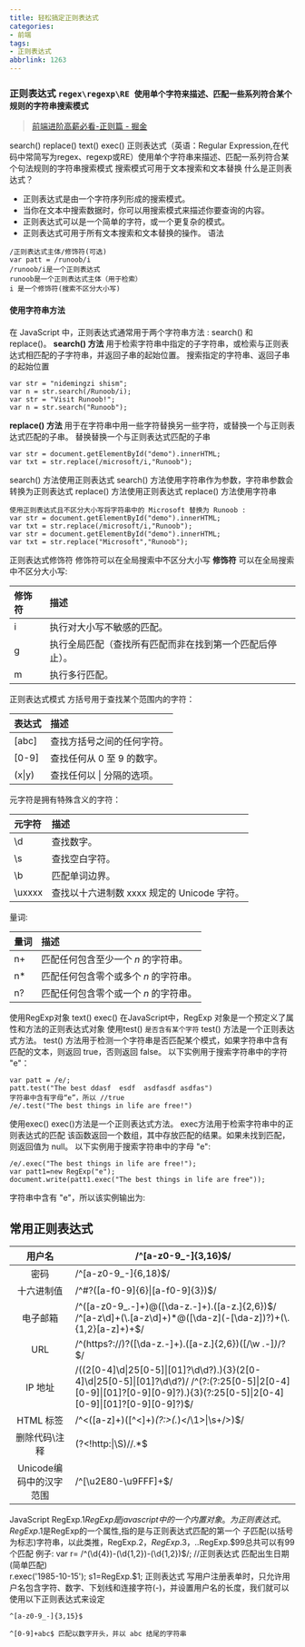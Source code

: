 ```yaml
---
title: 轻松搞定正则表达式
categories:
- 前端
tags:
- 正则表达式
abbrlink: 1263
---
```

### 正则表达式 `regex\regexp\RE 使用单个字符来描述、匹配一些系列符合某个规则的字符串搜索模式`

> [前端进阶高薪必看-正则篇 - 掘金](https://juejin.im/post/5eb8ad655188256d3c52de29)

search() replace()   text() exec()
正则表达式（英语：Regular Expression,在代码中常简写为regex、regexp或RE）使用单个字符串来描述、匹配一系列符合某个句法规则的字符串搜索模式
搜索模式可用于文本搜索和文本替换
什么是正则表达式？

- 正则表达式是由一个字符序列形成的搜索模式。
- 当你在文本中搜索数据时，你可以用搜索模式来描述你要查询的内容。
- 正则表达式可以是一个简单的字符，或一个更复杂的模式。
- 正则表达式可用于所有文本搜索和文本替换的操作。
	语法

```
/正则表达式主体/修饰符(可选)
var patt = /runoob/i
/runoob/i是一个正则表达式
runoob是一个正则表达式主体（用于检索）
i 是一个修饰符(搜索不区分大小写)
```

#### 使用字符串方法

在 JavaScript 中，正则表达式通常用于两个字符串方法 : search() 和 replace()。
**search() 方法** 用于检索字符串中指定的子字符串，或检索与正则表达式相匹配的子字符串，并返回子串的起始位置。
搜索指定的字符串、返回子串的起始位置

```
var str = "nidemingzi shism";
var n = str.search(/Runoob/i);
var str = "Visit Runoob!";
var n = str.search("Runoob");
```

**replace() 方法** 用于在字符串中用一些字符替换另一些字符，或替换一个与正则表达式匹配的子串。
替换替换一个与正则表达式匹配的子串

```
var str = document.getElementById("demo").innerHTML; 
var txt = str.replace(/microsoft/i,"Runoob");
```

 search() 方法使用正则表达式
search() 方法使用字符串作为参数，字符串参数会转换为正则表达式
replace() 方法使用正则表达式
replace() 方法使用字符串

```
使用正则表达式且不区分大小写将字符串中的 Microsoft 替换为 Runoob :
var str = document.getElementById("demo").innerHTML; 
var txt = str.replace(/microsoft/i,"Runoob");
var str = document.getElementById("demo").innerHTML; 
var txt = str.replace("Microsoft","Runoob");
```

正则表达式修饰符
修饰符可以在全局搜索中不区分大小写
**修饰符** 可以在全局搜索中不区分大小写:

| 修饰符 | 描述                                                     |
| :----- | :------------------------------------------------------- |
| i      | 执行对大小写不敏感的匹配。                               |
| g      | 执行全局匹配（查找所有匹配而非在找到第一个匹配后停止）。 |
| m      | 执行多行匹配。                                           |

正则表达式模式
方括号用于查找某个范围内的字符：

| 表达式 | 描述                       |
| :----- | :------------------------- |
| [abc]  | 查找方括号之间的任何字符。 |
| [0-9]  | 查找任何从 0 至 9 的数字。 |
| (x\|y) | 查找任何以 \| 分隔的选项。 |

元字符是拥有特殊含义的字符：

| 元字符 | 描述                                        |
| :----- | :------------------------------------------ |
| \d     | 查找数字。                                  |
| \s     | 查找空白字符。                              |
| \b     | 匹配单词边界。                              |
| \uxxxx | 查找以十六进制数 xxxx 规定的 Unicode 字符。 |

量词:

| 量词 | 描述                                  |
| :--- | :------------------------------------ |
| n+   | 匹配任何包含至少一个 *n* 的字符串。   |
| n*   | 匹配任何包含零个或多个 *n* 的字符串。 |
| n?   | 匹配任何包含零个或一个 *n* 的字符串。 |

使用RegExp对象  text()  exec()
在JavaScript中，RegExp 对象是一个预定义了属性和方法的正则表达式对象
使用test() `是否含有某个字符`
test() 方法是一个正则表达式方法。
test() 方法用于检测一个字符串是否匹配某个模式，如果字符串中含有匹配的文本，则返回 true，否则返回 false。
以下实例用于搜索字符串中的字符 "e"：

```
var patt = /e/;
patt.test("The best ddasf  esdf  asdfasdf asdfas")
字符串中含有字母“e”，所以 //true
/e/.test("The best things in life are free!")
```

使用exec()
exec()方法是一个正则表达式方法。
exec方法用于检索字符串中的正则表达式的匹配
该函数返回一个数组，其中存放匹配的结果。如果未找到匹配，则返回值为 null。
以下实例用于搜索字符串中的字母 "e":

```
/e/.exec("The best things in life are free!");
var patt1=new RegExp("e");
document.write(patt1.exec("The best things in life are free"));
```

字符串中含有 "e"，所以该实例输出为:

## 常用正则表达式

|         用户名          | /^[a-z0-9_-]{3,16}$/                                         |
| :---------------------: | ------------------------------------------------------------ |
|          密码           | /^[a-z0-9_-]{6,18}$/                                         |
|       十六进制值        | /^#?([a-f0-9]{6}\|[a-f0-9]{3})$/                             |
|        电子邮箱         | /^([a-z0-9_\.-]+)@([\da-z\.-]+)\.([a-z\.]{2,6})$/ /^[a-z\d]+(\.[a-z\d]+)*@([\da-z](-[\da-z])?)+(\.{1,2}[a-z]+)+$/ |
|           URL           | /^(https?:\/\/)?([\da-z\.-]+)\.([a-z\.]{2,6})([\/\w \.-]*)*\/?$/ |
|         IP 地址         | /((2[0-4]\d\|25[0-5]\|[01]?\d\d?)\.){3}(2[0-4]\d\|25[0-5]\|[01]?\d\d?)/ /^(?:(?:25[0-5]\|2[0-4][0-9]\|[01]?[0-9][0-9]?)\.){3}(?:25[0-5]\|2[0-4][0-9]\|[01]?[0-9][0-9]?)$/ |
|        HTML 标签        | /^<([a-z]+)([^<]+)*(?:>(.*)<\/\1>\|\s+\/>)$/                 |
|     删除代码\\注释      | (?<!http:\|\S)//.*$                                          |
| Unicode编码中的汉字范围 | /^[\u2E80-\u9FFF]+$/                                         |

JavaScript RegExp.$1
RegExp 是javascript中的一个内置对象。为正则表达式。
RegExp.$1是RegExp的一个属性,指的是与正则表达式匹配的第一个 子匹配(以括号为标志)字符串，以此类推，RegExp.$2，RegExp.$3，..RegExp.$99总共可以有99个匹配
例子:
var r= /^(\d{4})-(\d{1,2})-(\d{1,2})$/; //正则表达式 匹配出生日期(简单匹配)     
r.exec('1985-10-15');
s1=RegExp.$1;
正则表达式
写用户注册表单时，只允许用户名包含字符、数字、下划线和连接字符(-)，并设置用户名的长度，我们就可以使用以下正则表达式来设定

```
^[a-z0-9_-]{3,15}$
```

```
^[0-9]+abc$ 匹配以数字开头，并以 abc 结尾的字符串
```

